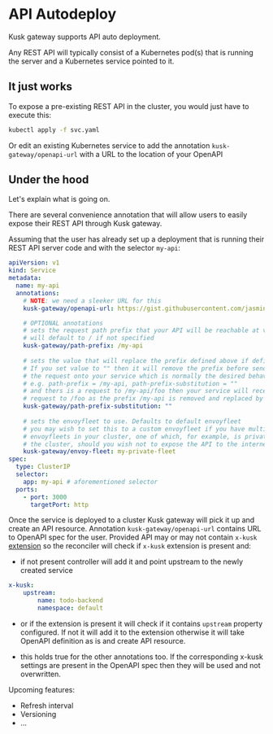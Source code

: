 # API Autodeploy

Kusk gateway supports API auto deployment. 

Any REST API will typically consist of a Kubernetes pod(s) that is running the server and a Kubernetes service pointed to it.

## It just works
To expose a pre-existing REST API in the cluster, you would just have to execute this:

```sh
kubectl apply -f svc.yaml
```
Or edit an existing Kubernetes service to add the annotation `kusk-gateway/openapi-url` with a URL to the location of your OpenAPI

## Under the hood

Let's explain what is going on.

There are several convenience annotation that will allow users to easily expose their REST API through Kusk gateway.

Assuming that the user has already set up a deployment that is running their REST API server code and with the selector `my-api`:

```yaml
apiVersion: v1
kind: Service
metadata:
  name: my-api
  annotations:
    # NOTE: we need a sleeker URL for this
    kusk-gateway/openapi-url: https://gist.githubusercontent.com/jasmingacic/082849b29d0e06e5f018a66f4cd49ec3/raw/e91c94cc82e7591031399e0d8c563d28a62de460/openapi.yaml

    # OPTIONAL annotations
    # sets the request path prefix that your API will be reachable at via envoy
    # will default to / if not specified
    kusk-gateway/path-prefix: /my-api
    
    # sets the value that will replace the prefix defined above if defined
    # If you set value to "" then it will remove the prefix before sending
    # the request onto your service which is normally the desired behaviour
    # e.g. path-prefix = /my-api, path-prefix-substitution = ""
    # and thers is a request to /my-api/foo then your service will receieve a 
    # request to /foo as the prefix /my-api is removed and replaced by ""
    kusk-gateway/path-prefix-substitution: ""
    
    # sets the envoyfleet to use. Defaults to default envoyfleet
    # you may wish to set this to a custom envoyfleet if you have multiple
    # envoyfleets in your cluster, one of which, for example, is private to 
    # the cluster, should you wish not to expose the API to the internet
    kusk-gateway/envoy-fleet: my-private-fleet
spec:
  type: ClusterIP
  selector:
    app: my-api # aforementioned selector
  ports:
    - port: 3000
      targetPort: http
```

Once the service is deployed to a cluster Kusk gateway will pick it up and create an API resource.
Annotation `kusk-gateway/openapi-url` contains URL to OpenAPI spec for the user. Provided API may or may not contain `x-kusk` [extension](../extension.md) so the reconciler will check if `x-kusk` extension is present and:
   * if not present controller will add it and point upstream to the newly created service 
```yaml
x-kusk:
    upstream:
        name: todo-backend
        namespace: default
```
  * or if the extension is present it will check if it contains `upstream` property configured. If not it will add it to the extension otherwise it will take OpenAPI definition as is and create API resource.

  * this holds true for the other annotations too. If the corresponding x-kusk settings are present in the OpenAPI spec then they will be used and not overwritten. 


Upcoming features:
- Refresh interval
- Versioning
- ...

